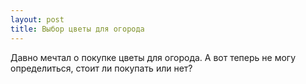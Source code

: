 ```yaml
---
layout: post 
title: Выбор цветы для огорода 
--- 
```

Давно мечтал о покупке цветы для огорода. А вот теперь не могу определиться, стоит ли покупать или нет?